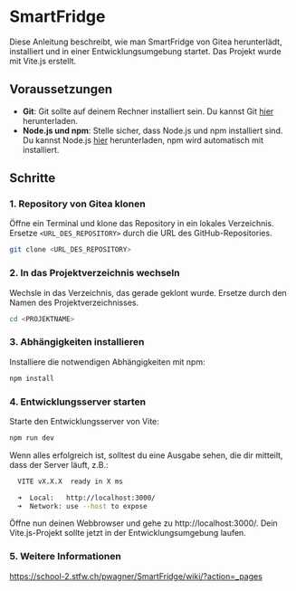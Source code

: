 # SmartFridge

Diese Anleitung beschreibt, wie man SmartFridge von Gitea herunterlädt, installiert und in einer Entwicklungsumgebung startet. Das Projekt wurde mit Vite.js erstellt.

## Voraussetzungen

- **Git**: Git sollte auf deinem Rechner installiert sein. Du kannst Git [hier](https://git-scm.com/) herunterladen.
- **Node.js und npm**: Stelle sicher, dass Node.js und npm installiert sind. Du kannst Node.js [hier](https://nodejs.org/) herunterladen, npm wird automatisch mit installiert.

## Schritte

### 1. Repository von Gitea klonen

Öffne ein Terminal und klone das Repository in ein lokales Verzeichnis. Ersetze `<URL_DES_REPOSITORY>` durch die URL des GitHub-Repositories.

```sh
git clone <URL_DES_REPOSITORY>
```

### 2. In das Projektverzeichnis wechseln

Wechsle in das Verzeichnis, das gerade geklont wurde. Ersetze <PROJEKTNAME> durch den Namen des Projektverzeichnisses.

```sh
cd <PROJEKTNAME>
```

### 3. Abhängigkeiten installieren

Installiere die notwendigen Abhängigkeiten mit npm:

```sh
npm install
```

### 4. Entwicklungsserver starten

Starte den Entwicklungsserver von Vite:

```sh
npm run dev
```

Wenn alles erfolgreich ist, solltest du eine Ausgabe sehen, die dir mitteilt, dass der Server läuft, z.B.:

```sh
  VITE vX.X.X  ready in X ms

  ➜  Local:   http://localhost:3000/
  ➜  Network: use --host to expose
```

Öffne nun deinen Webbrowser und gehe zu http://localhost:3000/. Dein Vite.js-Projekt sollte jetzt in der Entwicklungsumgebung laufen.

### 5. Weitere Informationen

https://school-2.stfw.ch/pwagner/SmartFridge/wiki/?action=_pages